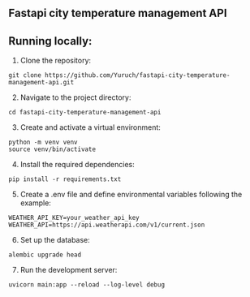 ## Fastapi city temperature management API

## Running locally:
1. Clone the repository:
```
git clone https://github.com/Yuruch/fastapi-city-temperature-management-api.git
```
2. Navigate to the project directory:
```
cd fastapi-city-temperature-management-api
```
3. Create and activate a virtual environment:
```
python -m venv venv
source venv/bin/activate
```
4. Install the required dependencies:
```
pip install -r requirements.txt
```
5. Create a .env file and define environmental variables following the example:
```
WEATHER_API_KEY=your_weather_api_key
WEATHER_API=https://api.weatherapi.com/v1/current.json
```
6. Set up the database:
```
alembic upgrade head
```
7. Run the development server:
```
uvicorn main:app --reload --log-level debug
```